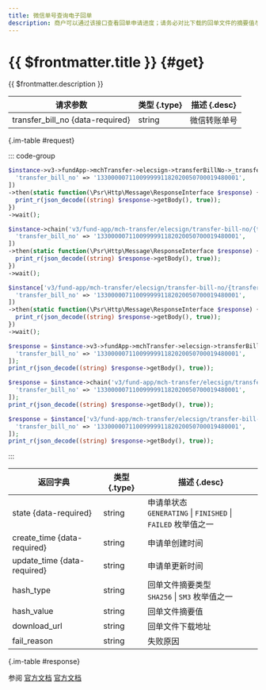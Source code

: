 ```yaml
---
title: 微信单号查询电子回单
description: 商户可以通过该接口查看回单申请进度；请务必对比下载的回单文件的摘要值与查询接口返回的摘要值的一致性，确保得到的回单文件的真实性和完整性。下载地址的有效期为10分钟，超过10分钟后需要重新通过该接口获取下载地址（不需要重新申请）。
---
```


# {{ $frontmatter.title }} {#get}

{{ $frontmatter.description }}

| 请求参数 | 类型 {.type} | 描述 {.desc}
| --- | --- | ---
| transfer_bill_no {data-required} | string | 微信转账单号

{.im-table #request}

::: code-group

```php [异步纯链式]
$instance->v3->fundApp->mchTransfer->elecsign->transferBillNo->_transfer_bill_no_->getAsync([
  'transfer_bill_no' => '1330000071100999991182020050700019480001',
])
->then(static function(\Psr\Http\Message\ResponseInterface $response) {
  print_r(json_decode((string) $response->getBody(), true));
})
->wait();
```

```php [异步声明式]
$instance->chain('v3/fund-app/mch-transfer/elecsign/transfer-bill-no/{transfer_bill_no}')->getAsync([
  'transfer_bill_no' => '1330000071100999991182020050700019480001',
])
->then(static function(\Psr\Http\Message\ResponseInterface $response) {
  print_r(json_decode((string) $response->getBody(), true));
})
->wait();
```

```php [异步属性式]
$instance['v3/fund-app/mch-transfer/elecsign/transfer-bill-no/{transfer_bill_no}']->getAsync([
  'transfer_bill_no' => '1330000071100999991182020050700019480001',
])
->then(static function(\Psr\Http\Message\ResponseInterface $response) {
  print_r(json_decode((string) $response->getBody(), true));
})
->wait();
```

```php [同步纯链式]
$response = $instance->v3->fundApp->mchTransfer->elecsign->transferBillNo->_transfer_bill_no_->get([
  'transfer_bill_no' => '1330000071100999991182020050700019480001',
]);
print_r(json_decode((string) $response->getBody(), true));
```

```php [同步声明式]
$response = $instance->chain('v3/fund-app/mch-transfer/elecsign/transfer-bill-no/{transfer_bill_no}')->get([
  'transfer_bill_no' => '1330000071100999991182020050700019480001',
]);
print_r(json_decode((string) $response->getBody(), true));
```

```php [同步属性式]
$response = $instance['v3/fund-app/mch-transfer/elecsign/transfer-bill-no/{transfer_bill_no}']->get([
  'transfer_bill_no' => '1330000071100999991182020050700019480001',
]);
print_r(json_decode((string) $response->getBody(), true));
```

:::

| 返回字典 | 类型 {.type} | 描述 {.desc}
| --- | --- | ---
| state {data-required} | string | 申请单状态<br/>`GENERATING` \| `FINISHED` \| `FAILED` 枚举值之一
| create_time {data-required} | string | 申请单创建时间
| update_time {data-required} | string | 申请单更新时间
| hash_type | string | 回单文件摘要类型<br/>`SHA256` \| `SM3` 枚举值之一
| hash_value | string | 回单文件摘要值
| download_url | string | 回单文件下载地址
| fail_reason | string | 失败原因

{.im-table #response}

参阅 [官方文档](https://pay.weixin.qq.com/docs/merchant/apis/mch-trans/elecsign/query-elecsign-by-no.html) [官方文档](https://pay.weixin.qq.com/doc/v3/merchant/4012716455)

